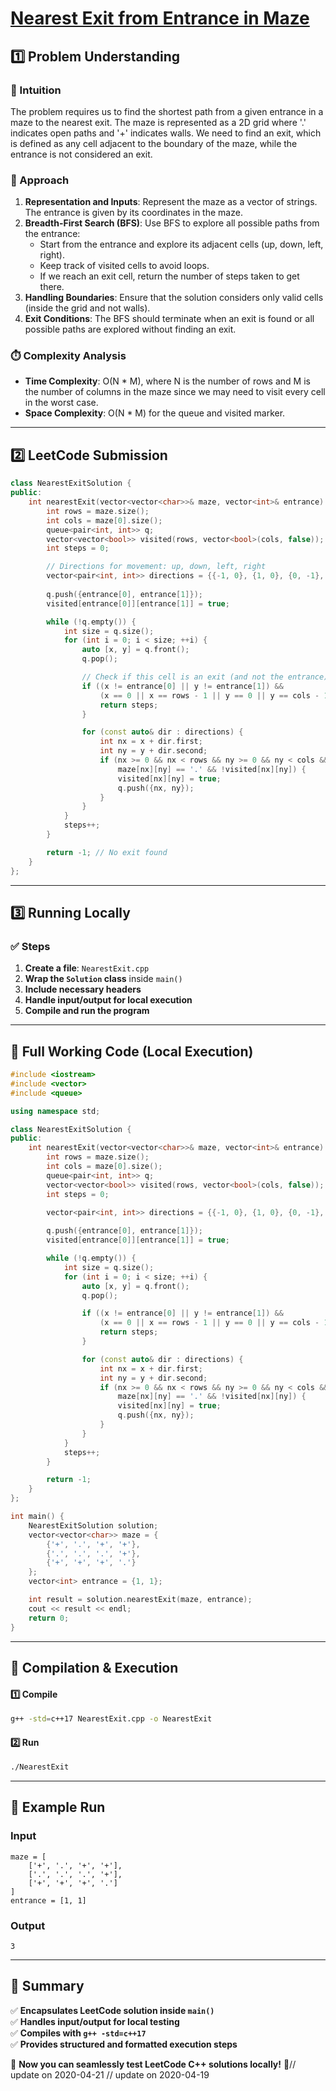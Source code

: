 # **[Nearest Exit from Entrance in Maze](https://leetcode.com/problems/nearest-exit-from-entrance-in-maze/description/)**  

## **1️⃣ Problem Understanding**  
### **📌 Intuition**  
The problem requires us to find the shortest path from a given entrance in a maze to the nearest exit. The maze is represented as a 2D grid where '.' indicates open paths and '+' indicates walls. We need to find an exit, which is defined as any cell adjacent to the boundary of the maze, while the entrance is not considered an exit.

### **🚀 Approach**  
1. **Representation and Inputs**: Represent the maze as a vector of strings. The entrance is given by its coordinates in the maze.
2. **Breadth-First Search (BFS)**: Use BFS to explore all possible paths from the entrance:
   - Start from the entrance and explore its adjacent cells (up, down, left, right).
   - Keep track of visited cells to avoid loops.
   - If we reach an exit cell, return the number of steps taken to get there.
3. **Handling Boundaries**: Ensure that the solution considers only valid cells (inside the grid and not walls).
4. **Exit Conditions**: The BFS should terminate when an exit is found or all possible paths are explored without finding an exit.

### **⏱️ Complexity Analysis**  
- **Time Complexity**: O(N * M), where N is the number of rows and M is the number of columns in the maze since we may need to visit every cell in the worst case.
- **Space Complexity**: O(N * M) for the queue and visited marker.

---  

## **2️⃣ LeetCode Submission**  
```cpp
class NearestExitSolution {
public:
    int nearestExit(vector<vector<char>>& maze, vector<int>& entrance) {
        int rows = maze.size();
        int cols = maze[0].size();
        queue<pair<int, int>> q;
        vector<vector<bool>> visited(rows, vector<bool>(cols, false));
        int steps = 0;

        // Directions for movement: up, down, left, right
        vector<pair<int, int>> directions = {{-1, 0}, {1, 0}, {0, -1}, {0, 1}};
        
        q.push({entrance[0], entrance[1]});
        visited[entrance[0]][entrance[1]] = true;

        while (!q.empty()) {
            int size = q.size();
            for (int i = 0; i < size; ++i) {
                auto [x, y] = q.front();
                q.pop();

                // Check if this cell is an exit (and not the entrance)
                if ((x != entrance[0] || y != entrance[1]) && 
                    (x == 0 || x == rows - 1 || y == 0 || y == cols - 1)) {
                    return steps;
                }

                for (const auto& dir : directions) {
                    int nx = x + dir.first;
                    int ny = y + dir.second;
                    if (nx >= 0 && nx < rows && ny >= 0 && ny < cols && 
                        maze[nx][ny] == '.' && !visited[nx][ny]) {
                        visited[nx][ny] = true;
                        q.push({nx, ny});
                    }
                }
            }
            steps++;
        }

        return -1; // No exit found
    }
};  
```  

---  

## **3️⃣ Running Locally**  
### **✅ Steps**  
1. **Create a file**: `NearestExit.cpp`  
2. **Wrap the `Solution` class** inside `main()`  
3. **Include necessary headers**  
4. **Handle input/output for local execution**  
5. **Compile and run the program**  

---  

## **📝 Full Working Code (Local Execution)**  
```cpp
#include <iostream>
#include <vector>
#include <queue>

using namespace std;

class NearestExitSolution {
public:
    int nearestExit(vector<vector<char>>& maze, vector<int>& entrance) {
        int rows = maze.size();
        int cols = maze[0].size();
        queue<pair<int, int>> q;
        vector<vector<bool>> visited(rows, vector<bool>(cols, false));
        int steps = 0;

        vector<pair<int, int>> directions = {{-1, 0}, {1, 0}, {0, -1}, {0, 1}};
        
        q.push({entrance[0], entrance[1]});
        visited[entrance[0]][entrance[1]] = true;

        while (!q.empty()) {
            int size = q.size();
            for (int i = 0; i < size; ++i) {
                auto [x, y] = q.front();
                q.pop();

                if ((x != entrance[0] || y != entrance[1]) && 
                    (x == 0 || x == rows - 1 || y == 0 || y == cols - 1)) {
                    return steps;
                }

                for (const auto& dir : directions) {
                    int nx = x + dir.first;
                    int ny = y + dir.second;
                    if (nx >= 0 && nx < rows && ny >= 0 && ny < cols && 
                        maze[nx][ny] == '.' && !visited[nx][ny]) {
                        visited[nx][ny] = true;
                        q.push({nx, ny});
                    }
                }
            }
            steps++;
        }

        return -1; 
    }
};

int main() {
    NearestExitSolution solution;
    vector<vector<char>> maze = {
        {'+', '.', '+', '+'},
        {'.', '.', '.', '+'},
        {'+', '+', '+', '.'}
    };
    vector<int> entrance = {1, 1};

    int result = solution.nearestExit(maze, entrance);
    cout << result << endl;
    return 0;
}
```  

---  

## **🔧 Compilation & Execution**  
#### **1️⃣ Compile**  
```bash
g++ -std=c++17 NearestExit.cpp -o NearestExit
```  

#### **2️⃣ Run**  
```bash
./NearestExit
```  

---  

## **🎯 Example Run**  
### **Input**  
```
maze = [
    ['+', '.', '+', '+'],
    ['.', '.', '.', '+'],
    ['+', '+', '+', '.']
]
entrance = [1, 1]
```  
### **Output**  
```
3
```  

---  

## **📌 Summary**  
✅ **Encapsulates LeetCode solution inside `main()`**  
✅ **Handles input/output for local testing**  
✅ **Compiles with `g++ -std=c++17`**  
✅ **Provides structured and formatted execution steps**  

🚀 **Now you can seamlessly test LeetCode C++ solutions locally!** 🚀// update on 2020-04-21
// update on 2020-04-19
